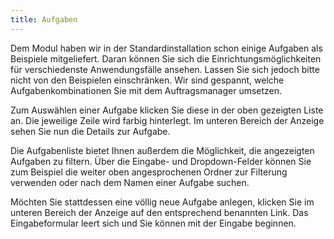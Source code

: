 ```yaml
---
title: Aufgaben
---
```


Dem Modul haben wir in der Standardinstallation schon einige Aufgaben als Beispiele mitgeliefert. Daran können Sie sich die Einrichtungsmöglichkeiten für verschiedenste Anwendungsfälle ansehen. Lassen Sie sich jedoch bitte nicht von den Beispielen einschränken. Wir sind gespannt, welche Aufgabenkombinationen Sie mit dem Auftragsmanager umsetzen.

Zum Auswählen einer Aufgabe klicken Sie diese in der oben gezeigten Liste an. Die jeweilige Zeile wird farbig hinterlegt. Im unteren Bereich der Anzeige sehen Sie nun die Details zur Aufgabe.

Die Aufgabenliste bietet Ihnen außerdem die Möglichkeit, die angezeigten Aufgaben zu filtern. Über die Eingabe- und Dropdown-Felder können Sie zum Beispiel die weiter oben angesprochenen Ordner zur Filterung verwenden oder nach dem Namen einer Aufgabe
suchen.

Möchten Sie stattdessen eine völlig neue Aufgabe anlegen, klicken Sie im unteren Bereich der Anzeige auf den entsprechend benannten Link. Das Eingabeformular leert sich und Sie können mit der Eingabe beginnen.
